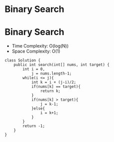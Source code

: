 # Binary Search
# Binary Search
* Time Complexity: O(log(N))
* Space Complexity: O(1)
```
class Solution {
    public int search(int[] nums, int target) {
        int i = 0,
            j = nums.length-1;
        while(i <= j){
            int k = i + (j-i)/2;
            if(nums[k] == target){
                return k;
            }
            if(nums[k] > target){
                j = k-1;
            }else{
                i = k+1;
            }
        }
        return -1;
    }
}
```